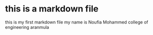 # <H1> this is a markdown file
this is my first markdown file
my name is Noufia Mohammed
college of engineering aranmula

